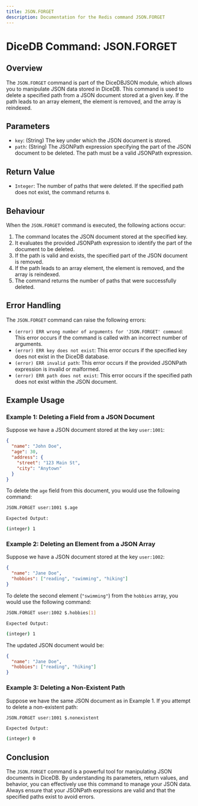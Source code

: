 ```yaml
---
title: JSON.FORGET
description: Documentation for the Redis command JSON.FORGET
---
```


# DiceDB Command: JSON.FORGET

## Overview

The `JSON.FORGET` command is part of the DiceDBJSON module, which allows you to manipulate JSON data stored in DiceDB. This command is used to delete a specified path from a JSON document stored at a given key. If the path leads to an array element, the element is removed, and the array is reindexed.

## Parameters

- `key`: (String) The key under which the JSON document is stored.
- `path`: (String) The JSONPath expression specifying the part of the JSON document to be deleted. The path must be a valid JSONPath expression.

## Return Value

- `Integer`: The number of paths that were deleted. If the specified path does not exist, the command returns `0`.

## Behaviour

When the `JSON.FORGET` command is executed, the following actions occur:

1. The command locates the JSON document stored at the specified key.
1. It evaluates the provided JSONPath expression to identify the part of the document to be deleted.
1. If the path is valid and exists, the specified part of the JSON document is removed.
1. If the path leads to an array element, the element is removed, and the array is reindexed.
1. The command returns the number of paths that were successfully deleted.

## Error Handling

The `JSON.FORGET` command can raise the following errors:

- `(error) ERR wrong number of arguments for 'JSON.FORGET' command`: This error occurs if the command is called with an incorrect number of arguments.
- `(error) ERR key does not exist`: This error occurs if the specified key does not exist in the DiceDB database.
- `(error) ERR invalid path`: This error occurs if the provided JSONPath expression is invalid or malformed.
- `(error) ERR path does not exist`: This error occurs if the specified path does not exist within the JSON document.

## Example Usage

### Example 1: Deleting a Field from a JSON Document

Suppose we have a JSON document stored at the key `user:1001`:

```json
{
  "name": "John Doe",
  "age": 30,
  "address": {
    "street": "123 Main St",
    "city": "Anytown"
  }
}
```

To delete the `age` field from this document, you would use the following command:

```sh
JSON.FORGET user:1001 $.age
```

`Expected Output:`

```sh
(integer) 1
```

### Example 2: Deleting an Element from a JSON Array

Suppose we have a JSON document stored at the key `user:1002`:

```json
{
  "name": "Jane Doe",
  "hobbies": ["reading", "swimming", "hiking"]
}
```

To delete the second element (`"swimming"`) from the `hobbies` array, you would use the following command:

```sh
JSON.FORGET user:1002 $.hobbies[1]
```

`Expected Output:`

```sh
(integer) 1
```

The updated JSON document would be:

```json
{
  "name": "Jane Doe",
  "hobbies": ["reading", "hiking"]
}
```

### Example 3: Deleting a Non-Existent Path

Suppose we have the same JSON document as in Example 1. If you attempt to delete a non-existent path:

```sh
JSON.FORGET user:1001 $.nonexistent
```

`Expected Output:`

```sh
(integer) 0
```

## Conclusion

The `JSON.FORGET` command is a powerful tool for manipulating JSON documents in DiceDB. By understanding its parameters, return values, and behavior, you can effectively use this command to manage your JSON data. Always ensure that your JSONPath expressions are valid and that the specified paths exist to avoid errors.

